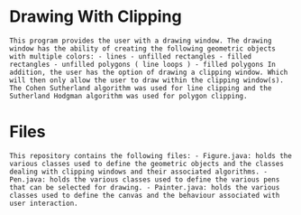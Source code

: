 # Drawing With Clipping

`This program provides the user with a drawing window. The drawing window has the ability of creating the following geometric objects with multiple colors:
      - lines
      - unfilled rectangles
      - filled rectangles
      - unfilled polygons ( line loops )
      - filled polygons
In addition, the user has the option of drawing a clipping window. Which will then only allow the user to draw within the clipping window(s). The Cohen Sutherland algorithm was used for line clipping and the Sutherland Hodgman algorithm was used for polygon clipping.`

# Files

`This repository contains the following files:
      - Figure.java: holds the various classes used to define the geometric
                     objects and the classes dealing with clipping windows
                     and their associated algorithms.
      - Pen.java: holds the various classes used to define the various pens
                  that can be selected for drawing.
      - Painter.java: holds the various classes used to define the canvas
                      and the behaviour associated with user interaction.`
